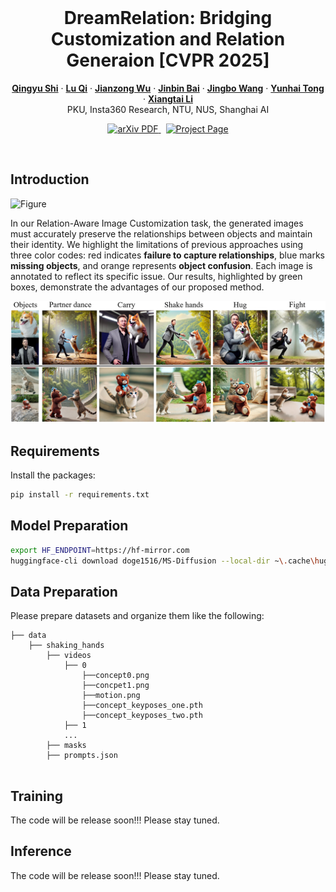<br />
<p align="center">
  <h1 align="center">DreamRelation: Bridging Customization and Relation Generaion [CVPR 2025]</h1>
  <p align="center">
    <a href="https://scholar.google.com.hk/citations?user=VpSqhJAAAAAJ&hl=zh-CN"><strong>Qingyu Shi</strong></a>
    ·
    <a href="http://luqi.info/"><strong>Lu Qi</strong></a>
    ·
    <a href="https://jianzongwu.github.io/"><strong>Jianzong Wu</strong></a>
    ·
    <a href="https://noyii.github.io/"><strong>Jinbin Bai</strong></a>
    ·
    <a href="https://wangjingbo1219.github.io/"><strong>Jingbo Wang</strong></a>
    ·
    <a href="https://scholar.google.com/citations?user=T4gqdPkAAAAJ&hl=zh-CN"><strong>Yunhai Tong</strong></a>
    ·
    <a href="https://lxtgh.github.io/"><strong>Xiangtai Li</strong></a>
  <br >
     PKU, Insta360 Research, NTU, NUS, Shanghai AI
  </p>

  <p align="center">
    <a href='https://arxiv.org/pdf/2410.23280'>
      <img src='https://img.shields.io/badge/Paper-PDF-green?style=flat&logo=arXiv&logoColor=green' alt='arXiv PDF'> </a>
    <a href='https://shi-qingyu.github.io/DreamRelation.github.io/' style='padding-left: 0.5rem;'>
      <img src='https://img.shields.io/badge/Project-Page-blue?style=flat&logo=Google%20chrome&logoColor=blue' alt='Project Page'> </a>
    <!-- <a href='https://huggingface.co/spaces/shilinxu/rap-sam' style='padding-left: 0.5rem;'>
      <img src='https://img.shields.io/badge/%F0%9F%A4%97%20Hugging%20Face-App-blue' alt='HuggingFace Model'> </a> -->
  </p>
<br/>

## Introduction

![Figure](./assets/teaser.png)

In our Relation-Aware Image Customization task, the generated images must accurately preserve the relationships between objects and maintain their identity. We highlight the limitations of previous approaches using three color codes: red indicates **failure to capture relationships**, blue marks **missing objects**, and orange represents **object confusion**. Each image is annotated to reflect its specific issue. Our results, highlighted by green boxes, demonstrate the advantages of our proposed method.

![Figure](./assets/main_results.png)

## Requirements
Install the packages:
```bash
pip install -r requirements.txt
```

## Model Preparation
```bash
export HF_ENDPOINT=https://hf-mirror.com
huggingface-cli download doge1516/MS-Diffusion --local-dir ~\.cache\huggingface\hub\
```

## Data Preparation
Please prepare datasets and organize them like the 
following:

```text
├── data
    ├── shaking_hands
        ├── videos
            ├── 0
                ├──concept0.png
                ├──concpet1.png
                ├──motion.png
                ├──concept_keyposes_one.pth
                ├──concept_keyposes_two.pth
            ├── 1
            ...
        ├── masks
        ├── prompts.json
    
```

## Training
<!-- Please replace the model and data paths before running the script：
```
bash train.sh
``` -->
The code will be release soon!!! Please stay tuned.

## Inference
<!-- Please replace the model and data paths before running the script：
```
python inference.py
``` -->
The code will be release soon!!! Please stay tuned.
